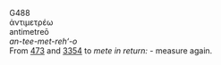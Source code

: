 <body>
  <p>G488<br>  ἀντιμετρέω  <br> antimetreō  <br><i>an-tee-met-reh‘-o </i><br>From <a href="g0473.htm">473</a> and <a href="g3354.htm">3354</a>  to <i>mete</i> <i>in</i> <i>return:</i> - measure again.<br></p>
 </body>